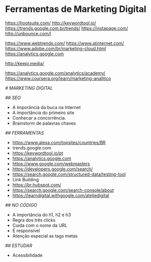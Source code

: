 # Ferramentas de Marketing Digital

https://hootsuite.com/
http://keywordtool.io/ 
https://trends.google.com.br/trends/ 
https://instapage.com/ 
http://unbounce.com/l 

https://www.webtrends.com/
https://www.atinternet.com/
https://www.adobe.com/br/marketing-cloud.html
https://analytics.google.com

http://keepi.media/

https://analytics.google.com/analytics/academy/
https://www.coursera.org/learn/marketing-analitico

*# MARKETING DIGITAL*

*## SEO*

- A imporância da buca na Internet
- A importância do primeiro site
- Conhecar a concorrência.
- Brainstorm de palavras chaves

*## FERRAMENTAS*

- https://www.alexa.com/topsites/countries/BR
- trends.google.com
- https://keywordtool.io/pt
- https://analytics.google.com
- https://www.google.com/webmasters
- https://developers.google.com/search/
- https://search.google.com/structured-data/testing-tool
- Link Building
- https://br.hubspot.com/
- https://search.google.com/search-console/about
- https://learndigital.withgoogle.com/ateliedigital

*## NO CÓDIGO*

- A importância do h1, h2 e h3
- Regra dos três clicks
- Cuida com o nome da URL
- É responsível
- Atenção especial as tags metas

*## ESTUDAR*

- Acessibilidade

